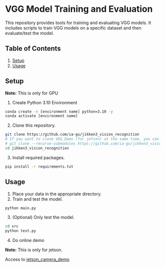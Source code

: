 # VGG Model Training and Evaluation

This repository provides tools for training and evaluating VGG models. It includes scripts to train VGG models on a specific dataset and then evaluate/test the model.

## Table of Contents

1. [Setup](#setup)
2. [Usage](#usage)

## Setup 

**Note:** This is only for GPU
1. Create Python 3.10 Environment
```bash
conda create -n [environment name] python=3.10 -y
conda activate [environment name]
```
2. Clone this repository.

```bash
git clone https://github.com/ia-gu/jikken3_vision_recognition
# If you want to clone VGG_Demo (for jetson) at the same time, you can use below instead of above.
# git clone --recurse-submodules https://github.com/ia-gu/jikken3_vision_recognition
cd jikken3_vision_recognition
```

3. Install required packages.

```bash
pip install -r requirements.txt
```

## Usage

1. Place your data in the appropriate directory.
2. Train and test the model.

```bash
python main.py
```

3. (Optional) Only test the model.

```bash
cd src
python test.py
```

4. Do online demo

**Note:** This is only for jetson.

Access to [jetson_camera_demo](https://github.com/s-ito0621/VGG_Demo)
